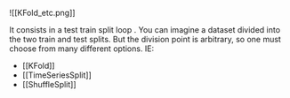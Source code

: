 
![[KFold_etc.png]]

It consists in a test train split loop . You can imagine a dataset divided into the two train and test splits. But the division point is arbitrary, so one must choose from many different options. 
IE:

- [[KFold]]
- [[TimeSeriesSplit]]
- [[ShuffleSplit]]

